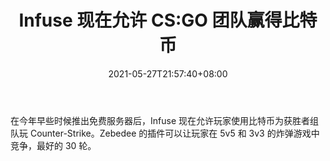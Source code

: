﻿---
title: "Infuse 现在允许 CS:GO 团队赢得比特币"
date: 2021-05-27T21:57:40+08:00
lastmod: 2021-05-27T16:45:40+08:00
draft: false
authors: ["Bright"]
description: "在今年早些时候推出免费服务器后，Infuse 现在允许玩家使用比特币为获胜者组队玩 Counter-Strike。Zebedee 的插件可以让玩家在 5v5 和 3v3 的炸弹游戏中竞争，最好的 30 轮。"
featuredImage: "infuse-now-allows-csgo-teams-to-win-bitcoin.png"
tags: ["Virtual World","虚拟世界","Play to Earn"]
categories: ["news"]
news: ["虚拟世界"]
weight: 
lightgallery: true
pinned: false
recommend: false
recommend1: false
---

在今年早些时候推出免费服务器后，Infuse 现在允许玩家使用比特币为获胜者组队玩 Counter-Strike。Zebedee 的插件可以让玩家在 5v5 和 3v3 的炸弹游戏中竞争，最好的 30 轮。

<!--more-->

